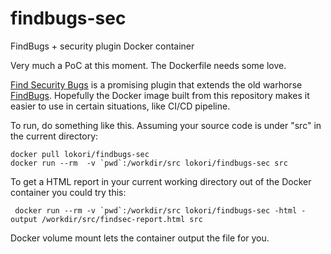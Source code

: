 # findbugs-sec

FindBugs + security plugin Docker container

Very much a PoC at this moment. The Dockerfile needs some love.

[Find Security Bugs](http://find-sec-bugs.github.io/) is a promising plugin that extends the old warhorse [FindBugs](http://findbugs.sourceforge.net/). Hopefully the Docker image built from this repository makes it easier to use in certain situations, like CI/CD pipeline.

To run, do something like this. Assuming your source code is under "src" in the current directory:

```
docker pull lokori/findbugs-sec
docker run --rm  -v `pwd`:/workdir/src lokori/findbugs-sec src
```

To get a HTML report in your current working directory out of the Docker container you could try this:
```
 docker run --rm -v `pwd`:/workdir/src lokori/findbugs-sec -html -output /workdir/src/findsec-report.html src
```

Docker volume mount lets the container output the file for you.

 